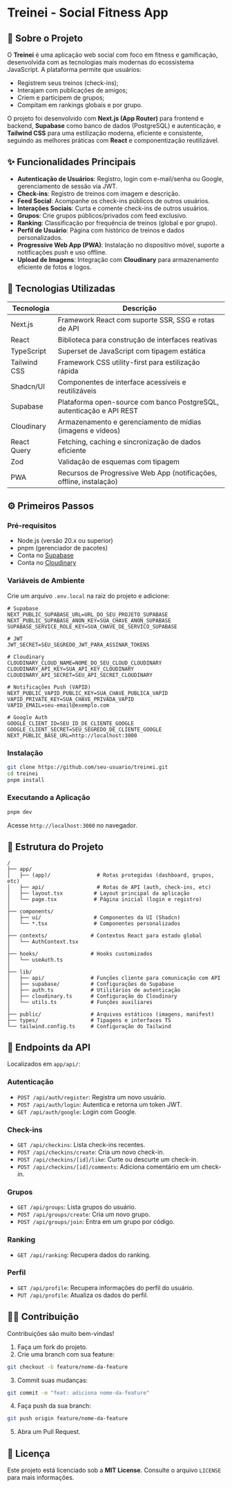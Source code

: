 # Treinei - Social Fitness App

## 🎯 Sobre o Projeto

O **Treinei** é uma aplicação web social com foco em fitness e gamificação, desenvolvida com as tecnologias mais modernas do ecossistema JavaScript. A plataforma permite que usuários:

* Registrem seus treinos (check-ins);
* Interajam com publicações de amigos;
* Criem e participem de grupos;
* Compitam em rankings globais e por grupo.

O projeto foi desenvolvido com **Next.js (App Router)** para frontend e backend, **Supabase** como banco de dados (PostgreSQL) e autenticação, e **Tailwind CSS** para uma estilização moderna, eficiente e consistente, seguindo as melhores práticas com **React** e componentização reutilizável.

## ✨ Funcionalidades Principais

* **Autenticação de Usuários**: Registro, login com e-mail/senha ou Google, gerenciamento de sessão via JWT.
* **Check-ins**: Registro de treinos com imagem e descrição.
* **Feed Social**: Acompanhe os check-ins públicos de outros usuários.
* **Interações Sociais**: Curta e comente check-ins de outros usuários.
* **Grupos**: Crie grupos públicos/privados com feed exclusivo.
* **Ranking**: Classificação por frequência de treinos (global e por grupo).
* **Perfil de Usuário**: Página com histórico de treinos e dados personalizados.
* **Progressive Web App (PWA)**: Instalação no dispositivo móvel, suporte a notificações push e uso offline.
* **Upload de Imagens**: Integração com **Cloudinary** para armazenamento eficiente de fotos e logos.

## 🚀 Tecnologias Utilizadas

| Tecnologia   | Descrição                                                            |
| ------------ | -------------------------------------------------------------------- |
| Next.js      | Framework React com suporte SSR, SSG e rotas de API                  |
| React        | Biblioteca para construção de interfaces reativas                    |
| TypeScript   | Superset de JavaScript com tipagem estática                          |
| Tailwind CSS | Framework CSS utility-first para estilização rápida                  |
| Shadcn/UI    | Componentes de interface acessíveis e reutilizáveis                  |
| Supabase     | Plataforma open-source com banco PostgreSQL, autenticação e API REST |
| Cloudinary   | Armazenamento e gerenciamento de mídias (imagens e vídeos)           |
| React Query  | Fetching, caching e sincronização de dados eficiente                 |
| Zod          | Validação de esquemas com tipagem                                    |
| PWA          | Recursos de Progressive Web App (notificações, offline, instalação)  |

## ⚙️ Primeiros Passos

### Pré-requisitos

* Node.js (versão 20.x ou superior)
* pnpm (gerenciador de pacotes)
* Conta no [Supabase](https://supabase.com)
* Conta no [Cloudinary](https://cloudinary.com)

### Variáveis de Ambiente

Crie um arquivo `.env.local` na raiz do projeto e adicione:

```env
# Supabase
NEXT_PUBLIC_SUPABASE_URL=URL_DO_SEU_PROJETO_SUPABASE
NEXT_PUBLIC_SUPABASE_ANON_KEY=SUA_CHAVE_ANON_SUPABASE
SUPABASE_SERVICE_ROLE_KEY=SUA_CHAVE_DE_SERVICO_SUPABASE

# JWT
JWT_SECRET=SEU_SEGREDO_JWT_PARA_ASSINAR_TOKENS

# Cloudinary
CLOUDINARY_CLOUD_NAME=NOME_DO_SEU_CLOUD_CLOUDINARY
CLOUDINARY_API_KEY=SUA_API_KEY_CLOUDINARY
CLOUDINARY_API_SECRET=SEU_API_SECRET_CLOUDINARY

# Notificações Push (VAPID)
NEXT_PUBLIC_VAPID_PUBLIC_KEY=SUA_CHAVE_PUBLICA_VAPID
VAPID_PRIVATE_KEY=SUA_CHAVE_PRIVADA_VAPID
VAPID_EMAIL=seu-email@exemplo.com

# Google Auth
GOOGLE_CLIENT_ID=SEU_ID_DE_CLIENTE_GOOGLE
GOOGLE_CLIENT_SECRET=SEU_SEGREDO_DE_CLIENTE_GOOGLE
NEXT_PUBLIC_BASE_URL=http://localhost:3000
```

### Instalação

```bash
git clone https://github.com/seu-usuario/treinei.git
cd treinei
pnpm install
```

### Executando a Aplicação

```bash
pnpm dev
```

Acesse `http://localhost:3000` no navegador.

## 📂 Estrutura do Projeto

```
/
├── app/
│   ├── (app)/               # Rotas protegidas (dashboard, grupos, etc)
│   ├── api/                 # Rotas de API (auth, check-ins, etc)
│   ├── layout.tsx          # Layout principal da aplicação
│   └── page.tsx            # Página inicial (login e registro)
│
├── components/
│   ├── ui/                 # Componentes da UI (Shadcn)
│   └── *.tsx               # Componentes personalizados
│
├── contexts/              # Contextos React para estado global
│   └── AuthContext.tsx
│
├── hooks/                 # Hooks customizados
│   └── useAuth.ts
│
├── lib/
│   ├── api/               # Funções cliente para comunicação com API
│   ├── supabase/          # Configurações do Supabase
│   ├── auth.ts            # Utilitários de autenticação
│   ├── cloudinary.ts      # Configuração do Cloudinary
│   └── utils.ts           # Funções auxiliares
│
├── public/                # Arquivos estáticos (imagens, manifest)
├── types/                 # Tipagens e interfaces TS
└── tailwind.config.ts     # Configuração do Tailwind
```

## 📡 Endpoints da API

Localizados em `app/api/`:

### Autenticação

* `POST /api/auth/register`: Registra um novo usuário.
* `POST /api/auth/login`: Autentica e retorna um token JWT.
* `GET /api/auth/google`: Login com Google.

### Check-ins

* `GET /api/checkins`: Lista check-ins recentes.
* `POST /api/checkins/create`: Cria um novo check-in.
* `POST /api/checkins/[id]/like`: Curte ou descurte um check-in.
* `POST /api/checkins/[id]/comments`: Adiciona comentário em um check-in.

### Grupos

* `GET /api/groups`: Lista grupos do usuário.
* `POST /api/groups/create`: Cria um novo grupo.
* `POST /api/groups/join`: Entra em um grupo por código.

### Ranking

* `GET /api/ranking`: Recupera dados do ranking.

### Perfil

* `GET /api/profile`: Recupera informações do perfil do usuário.
* `PUT /api/profile`: Atualiza os dados do perfil.

## 👨‍💻 Contribuição

Contribuições são muito bem-vindas!

1. Faça um fork do projeto.
2. Crie uma branch com sua feature:

```bash
git checkout -b feature/nome-da-feature
```

3. Commit suas mudanças:

```bash
git commit -m "feat: adiciona nome-da-feature"
```

4. Faça push da sua branch:

```bash
git push origin feature/nome-da-feature
```

5. Abra um Pull Request.

## 📄 Licença

Este projeto está licenciado sob a **MIT License**. Consulte o arquivo `LICENSE` para mais informações.
